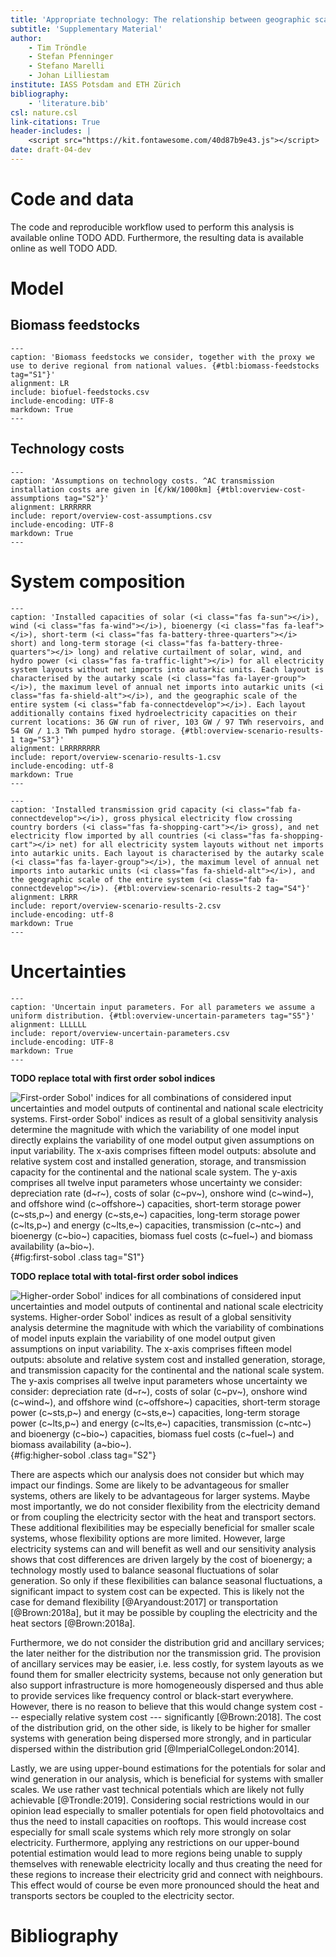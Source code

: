 ```yaml
---
title: 'Appropriate technology: The relationship between geographic scale, cost, and technology mix of fully renewable electricity systems in Europe'
subtitle: 'Supplementary Material'
author:
    - Tim Tröndle
    - Stefan Pfenninger
    - Stefano Marelli
    - Johan Lilliestam
institute: IASS Potsdam and ETH Zürich
bibliography:
    - 'literature.bib'
csl: nature.csl
link-citations: True
header-includes: |
    <script src="https://kit.fontawesome.com/40d87b9e43.js"></script>
date: draft-04-dev
---
```


# Code and data

The code and reproducible workflow used to perform this analysis is available online TODO ADD. Furthermore, the resulting data is available online as well TODO ADD.

# Model

## Biomass feedstocks

```table
---
caption: 'Biomass feedstocks we consider, together with the proxy we use to derive regional from national values. {#tbl:biomass-feedstocks tag="S1"}'
alignment: LR
include: biofuel-feedstocks.csv
include-encoding: UTF-8
markdown: True
---
```

## Technology costs

```table
---
caption: 'Assumptions on technology costs. ^AC transmission installation costs are given in [€/kW/1000km] {#tbl:overview-cost-assumptions tag="S2"}'
alignment: LRRRRRR
include: report/overview-cost-assumptions.csv
include-encoding: UTF-8
markdown: True
---
```

# System composition

```table
---
caption: 'Installed capacities of solar (<i class="fas fa-sun"></i>), wind (<i class="fas fa-wind"></i>), bioenergy (<i class="fas fa-leaf"></i>), short-term (<i class="fas fa-battery-three-quarters"></i> short) and long-term storage (<i class="fas fa-battery-three-quarters"></i> long) and relative curtailment of solar, wind, and hydro power (<i class="fas fa-traffic-light"></i>) for all electricity system layouts without net imports into autarkic units. Each layout is characterised by the autarky scale (<i class="fas fa-layer-group"></i>), the maximum level of annual net imports into autarkic units (<i class="fas fa-shield-alt"></i>), and the geographic scale of the entire system (<i class="fab fa-connectdevelop"></i>). Each layout additionally contains fixed hydroelectricity capacities on their current locations: 36 GW run of river, 103 GW / 97 TWh reservoirs, and 54 GW / 1.3 TWh pumped hydro storage. {#tbl:overview-scenario-results-1 tag="S3"}'
alignment: LRRRRRRRR
include: report/overview-scenario-results-1.csv
include-encoding: utf-8
markdown: True
---
```

```table
---
caption: 'Installed transmission grid capacity (<i class="fab fa-connectdevelop"></i>), gross physical electricity flow crossing country borders (<i class="fas fa-shopping-cart"></i> gross), and net electricity flow imported by all countries (<i class="fas fa-shopping-cart"></i> net) for all electricity system layouts without net imports into autarkic units. Each layout is characterised by the autarky scale (<i class="fas fa-layer-group"></i>), the maximum level of annual net imports into autarkic units (<i class="fas fa-shield-alt"></i>), and the geographic scale of the entire system (<i class="fab fa-connectdevelop"></i>). {#tbl:overview-scenario-results-2 tag="S4"}'
alignment: LRRR
include: report/overview-scenario-results-2.csv
include-encoding: utf-8
markdown: True
---
```

# Uncertainties

```table
---
caption: 'Uncertain input parameters. For all parameters we assume a uniform distribution. {#tbl:overview-uncertain-parameters tag="S5"}'
alignment: LLLLLL
include: report/overview-uncertain-parameters.csv
include-encoding: UTF-8
markdown: True
---
```

**TODO replace total with first order sobol indices**

![**First-order Sobol' indices for all combinations of considered input uncertainties and model outputs of continental and national scale electricity systems.** First-order Sobol' indices as result of a global sensitivity analysis determine the magnitude with which the variability of one model input directly explains the variability of one model output given assumptions on input variability. The x-axis comprises fifteen model outputs: absolute and relative system cost and installed generation, storage, and transmission capacity for the continental and the national scale system. The y-axis comprises all twelve input parameters whose uncertainty we consider: depreciation rate (d~r~), costs of solar (c~pv~), onshore wind (c~wind~), and offshore wind (c~offshore~) capacities, short-term storage power (c~sts,p~) and energy (c~sts,e~) capacities, long-term storage power (c~lts,p~) and energy (c~lts,e~) capacities, transmission (c~ntc~) and bioenergy (c~bio~) capacities, biomass fuel costs (c~fuel~) and biomass availability (a~bio~).](../data/total-sobol.png){#fig:first-sobol .class tag="S1"}

**TODO replace total with total-first order sobol indices**

![**Higher-order Sobol' indices for all combinations of considered input uncertainties and model outputs of continental and national scale electricity systems.** Higher-order Sobol' indices as result of a global sensitivity analysis determine the magnitude with which the variability of combinations of model inputs explain the variability of one model output given assumptions on input variability. The x-axis comprises fifteen model outputs: absolute and relative system cost and installed generation, storage, and transmission capacity for the continental and the national scale system. The y-axis comprises all twelve input parameters whose uncertainty we consider: depreciation rate (d~r~), costs of solar (c~pv~), onshore wind (c~wind~), and offshore wind (c~offshore~) capacities, short-term storage power (c~sts,p~) and energy (c~sts,e~) capacities, long-term storage power (c~lts,p~) and energy (c~lts,e~) capacities, transmission (c~ntc~) and bioenergy (c~bio~) capacities, biomass fuel costs (c~fuel~) and biomass availability (a~bio~).](../data/total-sobol.png){#fig:higher-sobol .class tag="S2"}

There are aspects which our analysis does not consider but which may impact our findings. Some are likely to be advantageous for smaller systems, others are likely to be advantageous for larger systems. Maybe most importantly, we do not consider flexibility from the electricity demand or from coupling the electricity sector with the heat and transport sectors. These additional flexibilities may be especially beneficial for smaller scale systems, whose flexibility options are more limited. However, large electricity systems can and will benefit as well and our sensitivity analysis shows that cost differences are driven largely by the cost of bioenergy; a technology mostly used to balance seasonal fluctuations of solar generation. So only if these flexibilities can balance seasonal fluctuations, a significant impact to system cost can be expected. This is likely not the case for demand flexibility [@Aryandoust:2017] or transportation [@Brown:2018a], but it may be possible by coupling the electricity and the heat sectors [@Brown:2018a].

Furthermore, we do not consider the distribution grid and ancillary services; the later neither for the distribution nor the transmission grid. The provision of ancillary services may be easier, i.e. less costly, for system layouts as we found them for smaller electricity systems, because not only generation but also support infrastructure is more homogeneously dispersed and thus able to provide services like frequency control or black-start everywhere. However, there is no reason to believe that this would change system cost --- especially relative system cost --- significantly [@Brown:2018]. The cost of the distribution grid, on the other side, is likely to be higher for smaller systems with generation being dispersed more strongly, and in particular dispersed within the distribution grid [@ImperialCollegeLondon:2014].

Lastly, we are using upper-bound estimations for the potentials for solar and wind generation in our analysis, which is beneficial for systems with smaller scales. We use rather vast technical potentials which are likely not fully achievable [@Trondle:2019]. Considering social restrictions would in our opinion lead especially to smaller potentials for open field photovoltaics and thus the need to install capacities on rooftops. This would increase cost especially for small scale systems which rely more strongly on solar electricity. Furthermore, applying any restrictions on our upper-bound potential estimation would lead to more regions being unable to supply themselves with renewable electricity locally and thus creating the need for these regions to increase their electricity grid and connect with neighbours. This effect would of course be even more pronounced should the heat and transports sectors be coupled to the electricity sector.

# Bibliography
